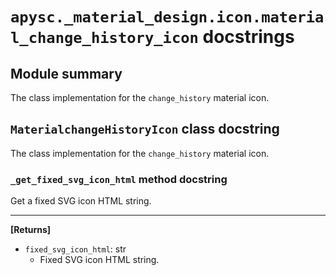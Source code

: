 # `apysc._material_design.icon.material_change_history_icon` docstrings

## Module summary

The class implementation for the `change_history` material icon.

## `MaterialchangeHistoryIcon` class docstring

The class implementation for the `change_history` material icon.

### `_get_fixed_svg_icon_html` method docstring

Get a fixed SVG icon HTML string.<hr>

**[Returns]**

- `fixed_svg_icon_html`: str
  - Fixed SVG icon HTML string.